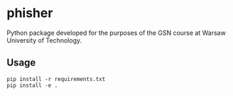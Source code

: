 
# phisher

Python package developed for the purposes of the GSN course at Warsaw University of Technology.


## Usage
```
pip install -r requirements.txt
pip install -e .
```
